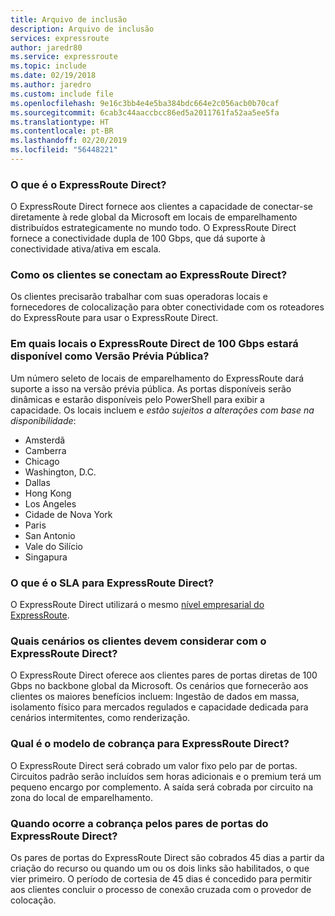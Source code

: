 ```yaml
---
title: Arquivo de inclusão
description: Arquivo de inclusão
services: expressroute
author: jaredr80
ms.service: expressroute
ms.topic: include
ms.date: 02/19/2018
ms.author: jaredro
ms.custom: include file
ms.openlocfilehash: 9e16c3bb4e4e5ba384bdc664e2c056acb0b70caf
ms.sourcegitcommit: 6cab3c44aaccbcc86ed5a2011761fa52aa5ee5fa
ms.translationtype: HT
ms.contentlocale: pt-BR
ms.lasthandoff: 02/20/2019
ms.locfileid: "56448221"
---
```

### <a name="what-is-expressroute-direct"></a>O que é o ExpressRoute Direct?

O ExpressRoute Direct fornece aos clientes a capacidade de conectar-se diretamente à rede global da Microsoft em locais de emparelhamento distribuídos estrategicamente no mundo todo. O ExpressRoute Direct fornece a conectividade dupla de 100 Gbps, que dá suporte à conectividade ativa/ativa em escala. 

### <a name="how-do-customers-connect-to-expressroute-direct"></a>Como os clientes se conectam ao ExpressRoute Direct? 

Os clientes precisarão trabalhar com suas operadoras locais e fornecedores de colocalização para obter conectividade com os roteadores do ExpressRoute para usar o ExpressRoute Direct.

### <a name="what-locations-will-the-100-gbps-expressroute-direct-be-available-for-public-preview"></a>Em quais locais o ExpressRoute Direct de 100 Gbps estará disponível como Versão Prévia Pública? 

Um número seleto de locais de emparelhamento do ExpressRoute dará suporte a isso na versão prévia pública. As portas disponíveis serão dinâmicas e estarão disponíveis pelo PowerShell para exibir a capacidade. Os locais incluem e *estão sujeitos a alterações com base na disponibilidade*:

* Amsterdã
* Camberra
* Chicago
* Washington, D.C.
* Dallas 
* Hong Kong
* Los Angeles
* Cidade de Nova York
* Paris
* San Antonio
* Vale do Silício
* Singapura 

### <a name="what-is-the-sla-for-expressroute-direct"></a>O que é o SLA para ExpressRoute Direct?

O ExpressRoute Direct utilizará o mesmo [nível empresarial do ExpressRoute](https://azure.microsoft.com/support/legal/sla/expressroute/v1_3/). 

### <a name="what-scenarios-should-customers-consider-with-expressroute-direct"></a>Quais cenários os clientes devem considerar com o ExpressRoute Direct?  

O ExpressRoute Direct oferece aos clientes pares de portas diretas de 100 Gbps no backbone global da Microsoft. Os cenários que fornecerão aos clientes os maiores benefícios incluem: Ingestão de dados em massa, isolamento físico para mercados regulados e capacidade dedicada para cenários intermitentes, como renderização. 

### <a name="what-is-the-billing-model-for-expressroute-direct"></a>Qual é o modelo de cobrança para ExpressRoute Direct? 

O ExpressRoute Direct será cobrado um valor fixo pelo par de portas. Circuitos padrão serão incluídos sem horas adicionais e o premium terá um pequeno encargo por complemento. A saída será cobrada por circuito na zona do local de emparelhamento.

### <a name="when-does-billing-state-for-the-expressroute-direct-port-pairs"></a>Quando ocorre a cobrança pelos pares de portas do ExpressRoute Direct?

Os pares de portas do ExpressRoute Direct são cobrados 45 dias a partir da criação do recurso ou quando um ou os dois links são habilitados, o que vier primeiro. O período de cortesia de 45 dias é concedido para permitir aos clientes concluir o processo de conexão cruzada com o provedor de colocação.
